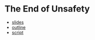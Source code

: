 # The End of Unsafety

- [slides](https://brson.github.io/the-end-of-unsafety)
- [outline](outline.md)
- [script](script.md)
